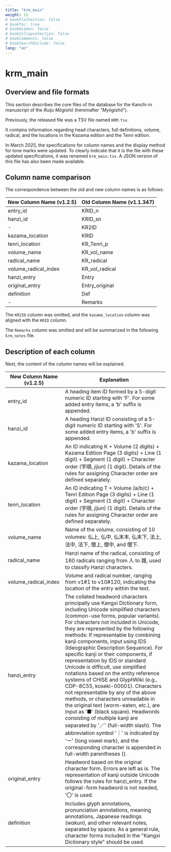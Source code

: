 ```yaml
---
title: "krm_main"
weight: 11
# bookFlatSection: false
# bookToc: true
# bookHidden: false
# bookCollapseSection: false
# bookComments: false
# bookSearchExclude: false
lang: "en"
---
```

# krm_main

## Overview and file formats

This section describes the core files of the database for the Kanchi-in manuscript of the *Ruiju Mōgishō* (hereinafter "*Myōgishō*").

Previously, the released file was a TSV file named `KRM.tsv`.

It contains information regarding head characters, full definitions, volume, radical, and the locations in the Kazama edition and the Tenri edition.

In March 2025, the specifications for column names and the display method for tone marks were updated. To clearly indicate that it is the file with these updated specifications, it was renamed `krm_main.tsv`. A JSON version of this file has also been made available.


## Column name comparison

The correspondence between the old and new column names is as follows:


| New Column Name (v1.2.5) | Old Column Name (v1.1.347) |
|--------------------------|----------------------------|
| entry_id                 | KRID_n                     |
| hanzi_id                 | KRID_sn                    |
| -                        | KR2ID                      |
| kazama_location          | KRID                       |
| tenri_location           | KR_Tenri_p                 |
| volume_name              | KR_vol_name                |
| radical_name             | KR_radical                 |
| volume_radical_index     | KR_vol_radical             |
| hanzi_entry              | Entry                      |
| original_entry           | Entry_original             |
| definition               | Def                        |
| -                        | Remarks                    |

The `KR2ID` column was omitted, and the `kazama_location` column was aligned with the `KRID` column.

The `Remarks` column was omitted and will be summarized in the following `krm_notes` file.


## Description of each column


Next, the content of the column names will be explained.

| New Column Name (v1.2.5) | Explanation          |
|--------------------------|----------------------|
| entry_id                 | A heading item ID formed by a 5-digit numeric ID starting with 'F'. For some added entry items, a 'b' suffix is appended.     |
| hanzi_id                 | A heading Hanzi ID consisting of a 5-digit numeric ID starting with 'S'. For some added entry items, a 'b' suffix is appended.   |
| kazama_location    | An ID indicating K + Volume (2 digits) + Kazama Edition Page (3 digits) + Line (1 digit) + Segment (1 digit) + Character order (字順, *jijun*) (1 digit). Details of the rules for assigning Character order are defined separately.  |
| tenri_location           | An ID indicating T + Volume (a/b/c) + Tenri Edition Page (3 digits) + Line (1 digit) + Segment (1 digit) + Character order (字順, *jijun*) (1 digit). Details of the rules for assigning Character order are defined separately. |
| volume_name              | Name of the volume, consisting of 10 volumes: 仏上, 仏中, 仏末本, 仏末下, 法上, 法中, 法下, 僧上, 僧中, and 僧下.      |
| radical_name             | Hanzi name of the radical, consisting of 160 radicals ranging from 人 to 雑, used to classify Hanzi characters.   |
| volume_radical_index     | Volume and radical number, ranging from v1#1 to v10#120, indicating the location of the entry within the text. |
| hanzi_entry              | The collated headword characters principally use Kangxi Dictionary form, including Unicode simplified characters (common-use forms, popular variants). For characters not included in Unicode, they are represented by the following methods: If representable by combining kanji components, input using IDS (Ideographic Description Sequence). For specific kanji or their components, if representation by IDS or standard Unicode is difficult, use simplified notations based on the entity reference systems of CHISE and GlyphWiki (e.g., CDP-8C55, koseki-00001). Characters not representable by any of the above methods, or characters unreadable in the original text (worm-eaten, etc.), are input as '■' (black square). Headwords consisting of multiple kanji are separated by '／' (full-width slash). The abbreviation symbol '｜' is indicated by 'ー' (long vowel mark), and the corresponding character is appended in full-width parentheses (). |
| original_entry           | Headword based on the original character form. Errors are left as is. The representation of kanji outside Unicode follows the rules for hanzi_entry. If the original-form headword is not needed, '〇' is used. |
| definition               | Includes glyph annotations, pronunciation annotations, meaning annotations, Japanese readings (*wakun*), and other relevant notes, separated by spaces. As a general rule, character forms included in the "Kangxi Dictionary style" should be used.  |
